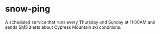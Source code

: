 # snow-ping
A scheduled service that runs every Thursday and Sunday at 11:00AM and sends SMS alerts about Cypress Mountain ski conditions.
